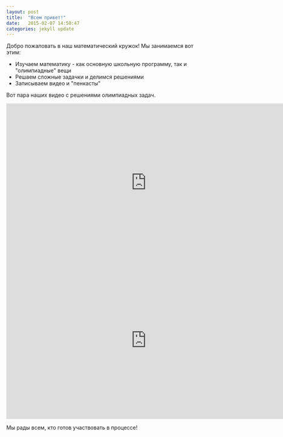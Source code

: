 ```yaml
---
layout: post
title:  "Всем привет!"
date:   2015-02-07 14:50:47
categories: jekyll update
---
```

Добро пожаловать в наш математический кружок! Мы занимаемся вот этим:

* Изучаем математику - как основную школьную программу, так и "олимпиадные" вещи
* Решаем сложные задачки и делимся решениями
* Записываем видео и "пенкасты"

Вот пара наших видео с решениями олимпиадных задач.

<iframe width="740" height="417" src="https://www.youtube.com/embed/E03cmIgB2u8" frameborder="0" allowfullscreen></iframe>

<iframe width="740" height="417" src="https://www.youtube.com/embed/UTk-rozoWsY" frameborder="0" allowfullscreen></iframe>

Мы рады всем, кто готов участвовать в процессе!